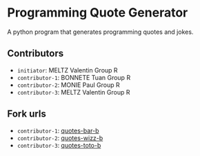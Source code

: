 # Programming Quote Generator

A python program that generates programming quotes and jokes.

## Contributors
- `initiator`: MELTZ Valentin Group R
- `contributor-1`: BONNETE Tuan Group R
- `contributor-2`: MONIE Paul Group R 
- `contributor-3`: MELTZ Valentin Group R 

## Fork urls
- `contributor-1`: [quotes-bar-b](url-1)
- `contributor-2`: [quotes-wizz-b](url-2)
- `contributor-3`: [quotes-toto-b](url-3)
